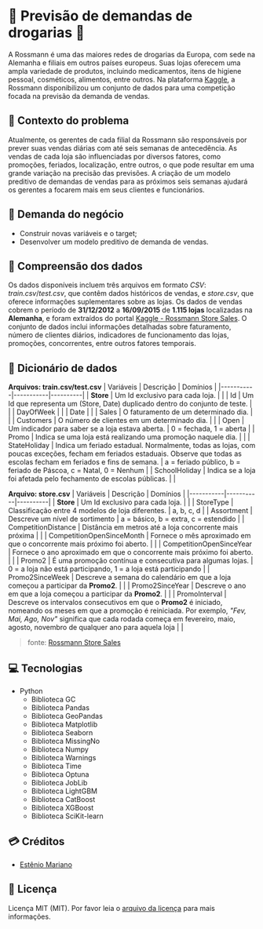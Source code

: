 # 🔎 Previsão de demandas de drogarias 🏪

A Rossmann é uma das maiores redes de drogarias da Europa, com sede na Alemanha e filiais em outros países europeus. Suas lojas oferecem uma ampla variedade de produtos, incluindo medicamentos, itens de higiene pessoal, cosméticos, alimentos, entre outros. Na plataforma [Kaggle](https://www.kaggle.com/competitions/rossmann-store-sales), a Rossmann disponibilizou um conjunto de dados para uma competição focada na previsão da demanda de vendas.

## 🚨 Contexto do problema

Atualmente, os gerentes de cada filial da Rossmann são responsáveis por prever suas vendas diárias com até seis semanas de antecedência. As vendas de cada loja são influenciadas por diversos fatores, como promoções, feriados, localização, entre outros, o que pode resultar em uma grande variação na precisão das previsões. A criação de um modelo preditivo de demandas de vendas para as próximos seis semanas ajudará os gerentes a focarem mais em seus clientes e funcionários.

## 💼 Demanda do negócio

- Construir novas variáveis e o target;
- Desenvolver um modelo preditivo de demanda de vendas.

## 📃 Compreensão dos dados

Os dados disponíveis incluem três arquivos em formato _CSV_: _train.csv_/_test.csv_, que contêm dados históricos de vendas, e _store.csv_, que oferece informações suplementares sobre as lojas. Os dados de vendas cobrem o período de **31/12/2012** a **16/09/2015** de **1.115 lojas** localizadas na **Alemanha**, e foram extraídos do portal [Kaggle - Rossmann Store Sales](https://www.kaggle.com/competitions/rossmann-store-sales). O conjunto de dados inclui informações detalhadas sobre faturamento, número de clientes diários, indicadores de funcionamento das lojas, promoções, concorrentes, entre outros fatores temporais.

## 📓 Dicionário de dados

**Arquivos: train.csv/test.csv**
| Variáveis | Descrição | Domínios |
|-----------|-----------|----------|
| **Store** | Um Id exclusivo para cada loja. | |
| Id | Um Id que representa um (Store, Date) duplicado dentro do conjunto de teste. | |
| DayOfWeek | |
| Date | |
| Sales | O faturamento de um determinado dia. | |
| Customers | O número de clientes em um determinado dia. | |
| Open | Um indicador para saber se a loja estava aberta. | 0 = fechada, 1 = aberta |
| Promo | Indica se uma loja está realizando uma promoção naquele dia. | |
| StateHoliday | Indica um feriado estadual. Normalmente, todas as lojas, com poucas exceções, fecham em feriados estaduais. Observe que todas as escolas fecham em feriados e fins de semana. | a = feriado público, b = feriado de Páscoa, c = Natal, 0 = Nenhum |
| SchoolHoliday | Indica se a loja foi afetada pelo fechamento de escolas públicas. | |

**Arquivo: store.csv**
| Variáveis | Descrição | Domínios |
|-----------|-----------|----------|
| **Store** | Um Id exclusivo para cada loja. | |
| StoreType | Classificação entre 4 modelos de loja diferentes. | a, b, c, d |
| Assortment | Descreve um nível de sortimento | a = básico, b = extra, c = estendido |
| CompetitionDistance | Distância em metros até a loja concorrente mais próxima | |
| CompetitionOpenSinceMonth | Fornece o mês aproximado em que o concorrente mais próximo foi aberto. | |
| CompetitionOpenSinceYear | Fornece o ano aproximado em que o concorrente mais próximo foi aberto. | |
| Promo2 | É uma promoção contínua e consecutiva para algumas lojas. | 0 = a loja não está participando, 1 = a loja está participando |
| Promo2SinceWeek | Descreve a semana do calendário em que a loja começou a participar da **Promo2**. | |
| Promo2SinceYear | Descreve o ano em que a loja começou a participar da **Promo2**. | |
| PromoInterval | Descreve os intervalos consecutivos em que o **Promo2** é iniciado, nomeando os meses em que a promoção é reiniciada. Por exemplo, _"Fev, Mai, Ago, Nov"_ significa que cada rodada começa em fevereiro, maio, agosto, novembro de qualquer ano para aquela loja | |

> fonte: [Rossmann Store Sales](https://www.kaggle.com/competitions/rossmann-store-sales)

## 💻 Tecnologias

- Python
  - Biblioteca GC
  - Biblioteca Pandas
  - Biblioteca GeoPandas
  - Biblioteca Matplotlib
  - Biblioteca Seaborn
  - Biblioteca MissingNo
  - Biblioteca Numpy
  - Biblioteca Warnings
  - Biblioteca Time
  - Biblioteca Optuna
  - Biblioteca JobLib
  - Biblioteca LightGBM
  - Biblioteca CatBoost
  - Biblioteca XGBoost
  - Biblioteca SciKit-learn

## 💳 Créditos

- [Estênio Mariano](https://github.com/emso-exe)

## 🔖 Licença

Licença MIT (MIT). Por favor leia o [arquivo da licença](LICENSE.md) para mais informações.